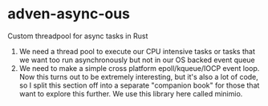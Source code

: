 # adven-async-ous
Custom threadpool for async tasks in Rust

1. We need a thread pool to execute our CPU intensive tasks or tasks that we want too run asynchronously but not in our OS backed event queue
2. We need to make a simple cross platform epoll/kqueue/IOCP event loop. Now this turns out to be extremely interesting, but it's also a lot of code, so I split this section off into a separate "companion book" for those that want to explore this further. We use this library here called minimio.
